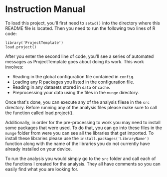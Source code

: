 # Instruction Manual

To load this project, you'll first need to `setwd()` into the directory
where this README file is located. Then you need to run the following two
lines of R code:

	library('ProjectTemplate')
	load.project()

After you enter the second line of code, you'll see a series of automated
messages as ProjectTemplate goes about doing its work. This work involves:
* Reading in the global configuration file contained in `config`.
* Loading any R packages you listed in the configuration file.
* Reading in any datasets stored in `data` or `cache`.
* Preprocessing your data using the files in the `munge` directory.

Once that's done, you can execute any of the analysis filese in the `src` 
directory. Before running any of the analysis files please make sure to
call the function called load.project().

Additionally, in order for the pre-processing to work you may need to
install some packages that were used. To do that, you can go into these files
in the `munge` folder from were you can see all the libraries that get imported.
To install these libraries please use the `install.packages('LibraryName')` 
function along with the name of the libraries you do not currently have
already installed on your device.

To run the analysis you would simply go to the `src` folder and call
each of the functions I created for the analysis. They all have comments
so you can easily find what you are looking for.